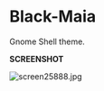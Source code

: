 # Black-Maia
Gnome Shell theme.

<b>SCREENSHOT</b>

<img src="https://cdn.scrot.moe/images/2018/04/13/screen25888.jpg" alt="screen25888.jpg" border="0" />
